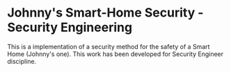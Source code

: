 # Johnny's Smart-Home Security - Security Engineering
This is a implementation of a security method for the safety of a Smart Home (Johnny's one). This work has been developed for Security Engineer discipline. 
